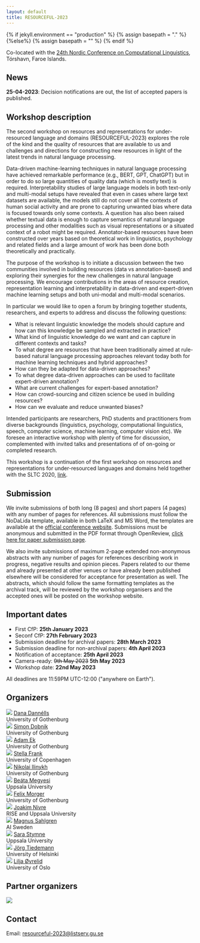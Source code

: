 ```yaml
---
layout: default
title: RESOURCEFUL-2023
---
```

{% if jekyll.environment  == "production" %}
        {% assign basepath = "." %}
        {%else%}
        {% assign basepath = "" %}
        {% endif %}

Co-located with the [24th Nordic Conference on Computational Linguistics](https://www.nodalida2023.fo/home), Tórshavn, Faroe Islands.

## News

**25-04-2023**: Decision notifications are out, the list of accepted papers is published.


## Workshop description

The second workshop on resources and representations for under-resourced language and domains (RESOURCEFUL-2023) explores the role of the kind and the quality of resources that are available to us and challenges and directions for constructing new resources in light of the latest trends in natural language processing.

Data-driven machine-learning techniques in natural language processing have achieved remarkable performance (e.g., BERT, GPT, ChatGPT) but in order to do so large quantities of quality data (which is mostly text) is required.
Interpretability studies of large language models in both text-only and multi-modal setups have revealed that even in cases where large text datasets are available, the models still do not cover all the contexts of human social activity and are prone to capturing unwanted bias where data is focused towards only some contexts.
A question has also been raised whether textual data is enough to capture semantics of natural language processing and other modalities such as visual representations or a situated context of a robot might be required. 
Annotator-based resources have been constructed over years based on theoretical work in linguistics, psychology and related fields and a large amount of work has been done both theoretically and practically.

The purpose of the workshop is to initiate a discussion between the two communities involved in building resources (data vs annotation-based) and exploring their synergies for the new challenges in natural language processing.
We encourage contributions in the areas of resource creation, representation learning and interpretability in data-driven and expert-driven machine learning setups and both uni-modal and multi-modal scenarios.
 
In particular we would like to open a forum by bringing together students, researchers, and experts to address and discuss the following questions:

 - What is relevant linguistic knowledge the models should capture and how can this knowledge be sampled and extracted in practice?
 - What kind of linguistic knowledge do we want and can capture in different contexts and tasks?
 - To what degree are resources that have been traditionally aimed at rule-based natural language processing approaches relevant today both for machine learning techniques and hybrid approaches?
 - How can they be adapted for data-driven approaches?
 - To what degree data-driven approaches can be used to facilitate expert-driven annotation?
 - What are current challenges for expert-based annotation?
 - How can crowd-sourcing and citizen science be used in building resources?
 - How can we evaluate and reduce unwanted biases?

Intended participants are researchers, PhD students and practitioners from diverse backgrounds (linguistics, psychology, computational linguistics, speech, computer science, machine learning, computer vision etc). We foresee an interactive workshop with plenty of time for discussion, complemented with invited talks and presentations of of on-going or completed research.

This workshop is a continuation of the first workshop on resources and representations for under-resourced languages and domains held together with the SLTC 2020, [link](https://gu-clasp.github.io/resourceful-2020/).


## Submission

We invite submissions of both long (8 pages) and short papers (4 pages) with any number of pages for references.
All submissions must follow the NoDaLida template, available in both LaTeX and MS Word, the templates are available at the [official conference website](https://www.nodalida2023.fo/authorkit-nodalida23).
Submissions must be anonymous and submitted in the PDF format through OpenReview, [click here for paper submission page](https://openreview.net/group?id=NoDaLiDa/2023/Workshop/RESOURCEFUL&referrer=%5BHomepage%5D(%2F)).

We also invite submissions of maximum 2-page extended non-anonymous abstracts with any number of pages for references describing work in progress, negative results and opinion pieces. Papers related to our theme and already presented at other venues or have already been published elsewhere will be considered for acceptance for presentation as well. The abstracts, which should follow the same formatting templates as the archival track, will be reviewed by the workshop organisers and the accepted ones will be posted on the workshop website.


## Important dates

 - First CfP: **25th January 2023**
 - Seconf CfP: **27th February 2023**
 - Submission deadline for archival papers: **28th March 2023**
 - Submission deadline for non-archival papers: **4th April 2023**
 - Notification of acceptance: **25th April 2023**
 - Camera-ready: <del>9th May 2023</del> **5th May 2023**
 - Workshop date: **22nd May 2023**


All deadlines are 11:59PM UTC-12:00 ("anywhere on Earth").


## Organizers

<!-- Dana Dannélls, Språkbanken Text, University of Gothenburg  
Simon Dobnik, CLASP, University of Gothenburg    
Adam Ek, CLASP, University of Gothenburg  
Stella Frank, University of Copenhagen  
Nikolai Ilinykh, CLASP, University of Gothenburg  
Beáta Megyesi, Uppsala University  
Felix Morger, Språkbanken Text, University of Gothenburg  
Joakim Nivre, RISE and Uppsala University  
Magnus Sahlgren, AI Sweden  
Sara Stymne, Uppsala University  
Jörg Tiedemann, University of Helsinki  
Lilja Øvrelid, University of Oslo   -->

<div>
    <div class="iblock headshotbox ">
        <img src="{{basepath}}/images/organizers/Dana.png" class="headshot">
        <a href="https://www.gu.se/en/about/find-staff/danadannells" class="headshotaffiliation">Dana Dannélls</a>         
        <div class="headshotname">University of Gothenburg</div>
    </div>
    <div class="iblock headshotbox ">
        <img src="{{basepath}}/images/organizers/Simon.jpeg" class="headshot">
        <a href="https://www.gu.se/en/about/find-staff/simondobnik" class="headshotaffiliation">Simon Dobnik</a>         
        <div class="headshotname">University of Gothenburg</div>
    </div>
    <div class="iblock headshotbox ">
        <img src="{{basepath}}/images/organizers/Adam.jpg" class="headshot">
        <a href="https://www.gu.se/om-universitetet/hitta-person/adamek" class="headshotaffiliation">Adam Ek</a>         
        <div class="headshotname">University of Gothenburg</div>
    </div>
    <div class="iblock headshotbox ">
        <img src="{{basepath}}/images/organizers/Stella.jpeg" class="headshot">
        <a href="https://di.ku.dk/english/staff/?pure=en/persons/746828" class="headshotaffiliation">Stella Frank</a>         
        <div class="headshotname">University of Copenhagen</div>
    </div>
    <div class="iblock headshotbox ">
        <img src="{{basepath}}/images/organizers/Nikolai.jpg" class="headshot">
        <a href="https://www.gu.se/en/about/find-staff/nikolaiilinykh" class="headshotaffiliation">Nikolai Ilinykh</a>         
        <div class="headshotname">University of Gothenburg</div>
    </div>
    <div class="iblock headshotbox ">
        <img src="{{basepath}}/images/organizers/Beata.jpg" class="headshot">
        <a href="https://www.katalog.uu.se/profile/?id=N4-927" class="headshotaffiliation">Beáta Megyesi</a>         
        <div class="headshotname">Uppsala University</div>
    </div>
    <div class="iblock headshotbox ">
        <img src="{{basepath}}/images/organizers/Felix.png" class="headshot">
        <a href="https://www.gu.se/om-universitetet/hitta-person/felixmorger" class="headshotaffiliation">Felix Morger</a>
        <div class="headshotname">University of Gothenburg</div>
    </div>
    <div class="iblock headshotbox ">
        <img src="{{basepath}}/images/organizers/Joakim.jpg" class="headshot">
        <a href="https://cl.lingfil.uu.se/~nivre/" class="headshotaffiliation">Joakim Nivre</a>         
        <div class="headshotname">RISE and Uppsala University</div>
    </div>
    <div class="iblock headshotbox ">
        <img src="{{basepath}}/images/organizers/Magnus.jpg" class="headshot">
        <a href="https://careers.ai.se/people/1142160-magnus-sahlgren" class="headshotaffiliation">Magnus Sahlgren</a>         
        <div class="headshotname">AI Sweden</div>
    </div>
    <div class="iblock headshotbox ">
        <img src="{{basepath}}/images/organizers/Sara.jpg" class="headshot">
        <a href="https://cl.lingfil.uu.se/~sara/" class="headshotaffiliation">Sara Stymne</a>         
        <div class="headshotname">Uppsala University</div>
    </div>
    <div class="iblock headshotbox ">
        <img src="{{basepath}}/images/organizers/Tiedemann.png" class="headshot">
        <a href="https://blogs.helsinki.fi/tiedeman/" class="headshotaffiliation">Jörg Tiedemann</a>         
        <div class="headshotname">University of Helsinki</div>
    </div>
    <div class="iblock headshotbox ">
        <img src="{{basepath}}/images/organizers/Lilja.jpg" class="headshot">
        <a href="https://www.mn.uio.no/ifi/english/people/aca/liljao/" class="headshotaffiliation">Lilja Øvrelid</a>
        <div class="headshotname"> University of Oslo</div>
    </div>
</div>

## Partner organizers

<div>
    <div class="iblock headshotbox ">
        <a href="https://spraakbanken.gu.se/en" class="headshotaffiliation">
            <img src="{{basepath}}/images/sbx-logo.svg">
        </a>
    </div>
</div>

## Contact

Email: [resourceful-2023@listserv.gu.se](mailto:resourceful-2023@listserv.gu.se)

